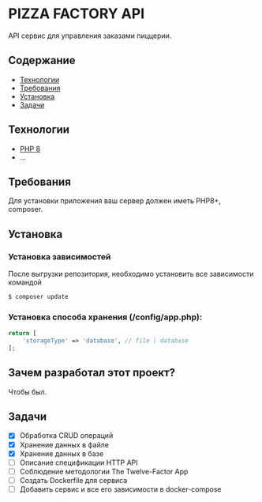 # PIZZA FACTORY API
API сервис для управления заказами пиццерии. 

## Содержание
- [Технологии](#технологии)
- [Требования](#требования)
- [Установка](#установка)
- [Задачи](#задачи)

## Технологии
- [PHP 8](https://www.php.net/downloads.php)
- ...

## Требования
Для установки приложения ваш сервер должен иметь PHP8+, composer.

## Установка

### Установка зависимостей

После выгрузки репозитория, необходимо установить все зависимости командой
```sh
$ composer update
```

### Установка способа хранения (/config/app.php):

```php
return [
    'storageType' => 'database', // file | database
];
```

## Зачем разработал этот проект?
Чтобы был.

## Задачи
- [x] Обработка CRUD операций
- [x] Хранение данных в файле
- [x] Хранение данных в базе
- [ ] Описание спецификации HTTP API
- [ ] Соблюдение методологии The Twelve-Factor App
- [ ] Создать Dockerfile для сервиса
- [ ] Добавить сервис и все его зависимости в docker-compose
